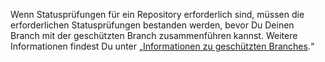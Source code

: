 Wenn Statusprüfungen für ein Repository erforderlich sind, müssen die erforderlichen Statusprüfungen bestanden werden, bevor Du Deinen Branch mit der geschützten Branch zusammenführen kannst. Weitere Informationen findest Du unter „[Informationen zu geschützten Branches](/repositories/configuring-branches-and-merges-in-your-repository/defining-the-mergeability-of-pull-requests/about-protected-branches#require-status-checks-before-merging).“
